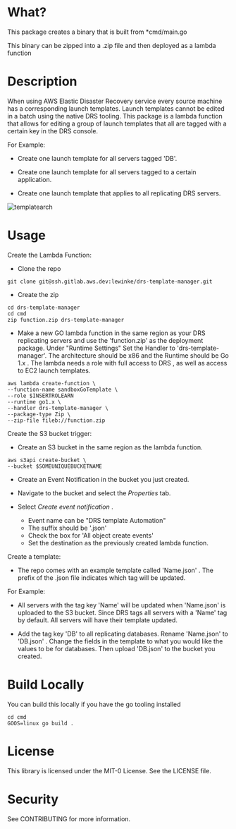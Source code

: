 # What?

This package creates a binary that is built from *cmd/main.go

This binary can be zipped into a .zip file and then deployed as a lambda function

# Description

When using AWS Elastic Disaster Recovery service every source machine has a corresponding launch templates. Launch templates cannot be edited in a batch using the native DRS tooling. This package is a lambda function that allows for editing a group of launch templates that all are tagged with a certain key in the DRS console.

For Example:
- Create one launch template for all servers tagged 'DB'.

- Create one launch template for all servers tagged to a certain application.

- Create one launch template that applies to all replicating DRS servers.

![templatearch](https://user-images.githubusercontent.com/97046295/161995172-a5a3475e-319e-480a-9bb2-c1f32338e89b.png)


# Usage

Create the Lambda Function:

- Clone the repo
```
git clone git@ssh.gitlab.aws.dev:lewinke/drs-template-manager.git
```

- Create the zip
```
cd drs-template-manager
cd cmd
zip function.zip drs-template-manager
```

- Make a new GO lambda function in the same region as your DRS replicating servers and use the 'function.zip' as the deployment package. Under "Runtime Settings" Set the Handler to 'drs-template-manager'. The architecture should be x86 and the Runtime should be Go 1.x . The lambda needs a role with full access to DRS , as well as access to EC2 launch templates.
```
aws lambda create-function \            
--function-name sandboxGoTemplate \
--role $INSERTROLEARN
--runtime go1.x \
--handler drs-template-manager \
--package-type Zip \
--zip-file fileb://function.zip
```

Create the S3 bucket trigger:

- Create an S3 bucket in the same region as the lambda function.
```
aws s3api create-bucket \
--bucket $SOMEUNIQUEBUCKETNAME
```

- Create an Event Notification in the bucket you just created.

* Navigate to the bucket and select the *Properties* tab.

* Select *Create event notification* .

    - Event name can be "DRS template Automation"
    - The suffix should be '.json'
    - Check the box for 'All object create events'
    - Set the destination as the previously created lambda function.

Create a template:

- The repo comes with an example template called 'Name.json' . The prefix of the .json file indicates which tag will be updated.

For Example:

- All servers with the tag key 'Name' will be updated when 'Name.json' is uploaded to the S3 bucket. Since DRS tags all servers with a 'Name' tag by default. All servers will have their template updated.

- Add the tag key 'DB' to all replicating databases. Rename 'Name.json' to 'DB.json' . Change the fields in the template to what you would like the values to be for databases. Then upload 'DB.json' to the bucket you created.

# Build Locally

You can build this locally if you have the go tooling installed
```
cd cmd
GOOS=linux go build .
```

# License

This library is licensed under the MIT-0 License. See the LICENSE file.

# Security

See CONTRIBUTING for more information.
